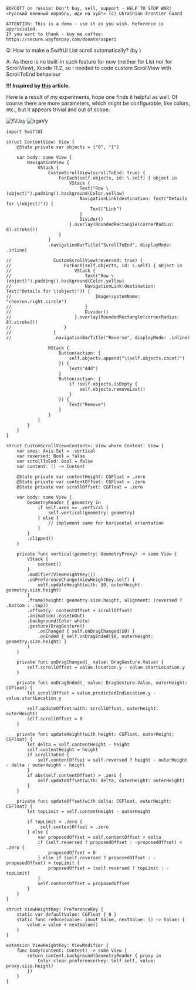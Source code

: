 ```
BOYCOTT on russia! Don't buy, sell, support - HELP TO STOP WAR!
«Русский военный корабль, иди на хуй!» (c) Ukrainian Frontier Guard

ATTENTION: This is a demo - use it as you wish. Reference is appriciated.
If you want to thank - buy me coffee: https://secure.wayforpay.com/donate/asperi
```

Q: How to make a SwiftUI List scroll automatically? (by )

A: As there is no built-in such feature for now (neither for List nor for ScrollView), Xcode 11.2, so I needed to code custom ScrollView with ScrollToEnd behaviour

**!!! Inspired by [this][1] article.**

Here is a result of my experiments, hope one finds it helpful as well. Of course there are more parameters, which might be configurable, like colors, etc., but it appears trivial and out of scope.

![fVJay](https://user-images.githubusercontent.com/62171579/163183740-b6696387-d7fe-41b7-9bc1-ea53784daea8.gif)
![xgaVy](https://user-images.githubusercontent.com/62171579/163183813-6ba8c188-4bea-4d8c-868d-0ba7fd5022f4.gif)


  [1]: https://blog.process-one.net/writing-a-custom-scroll-view-with-swiftui-in-a-chat-application/


    import SwiftUI
    
    struct ContentView: View {
        @State private var objects = ["0", "1"]
    
        var body: some View {
            NavigationView {
                VStack {
                    CustomScrollView(scrollToEnd: true) {
                        ForEach(self.objects, id: \.self) { object in
                            VStack {
                                Text("Row \(object)").padding().background(Color.yellow)
                                NavigationLink(destination: Text("Details for \(object)")) {
                                    Text("Link")
                                }
                                Divider()
                            }.overlay(RoundedRectangle(cornerRadius: 8).stroke())
                        }
                    }
                    .navigationBarTitle("ScrollToEnd", displayMode: .inline)
    
    //                CustomScrollView(reversed: true) {
    //                    ForEach(self.objects, id: \.self) { object in
    //                        VStack {
    //                            Text("Row \(object)").padding().background(Color.yellow)
    //                            NavigationLink(destination: Text("Details for \(object)")) {
    //                                Image(systemName: "chevron.right.circle")
    //                            }
    //                            Divider()
    //                        }.overlay(RoundedRectangle(cornerRadius: 8).stroke())
    //                    }
    //                }
    //                .navigationBarTitle("Reverse", displayMode: .inline)
    
                    HStack {
                        Button(action: {
                            self.objects.append("\(self.objects.count)")
                        }) {
                            Text("Add")
                        }
                        Button(action: {
                            if !self.objects.isEmpty {
                                self.objects.removeLast()
                            }
                        }) {
                            Text("Remove")
                        }
                    }
                }
            }
        }
    }
    
    struct CustomScrollView<Content>: View where Content: View {
        var axes: Axis.Set = .vertical
        var reversed: Bool = false
        var scrollToEnd: Bool = false
        var content: () -> Content
    
        @State private var contentHeight: CGFloat = .zero
        @State private var contentOffset: CGFloat = .zero
        @State private var scrollOffset: CGFloat = .zero
    
        var body: some View {
            GeometryReader { geometry in
                if self.axes == .vertical {
                    self.vertical(geometry: geometry)
                } else {
                    // implement same for horizontal orientation
                }
            }
            .clipped()
        }
    
        private func vertical(geometry: GeometryProxy) -> some View {
            VStack {
                content()
            }
            .modifier(ViewHeightKey())
            .onPreferenceChange(ViewHeightKey.self) {
                self.updateHeight(with: $0, outerHeight: geometry.size.height)
            }
            .frame(height: geometry.size.height, alignment: (reversed ? .bottom : .top))
            .offset(y: contentOffset + scrollOffset)
            .animation(.easeInOut)
            .background(Color.white)
            .gesture(DragGesture()
                .onChanged { self.onDragChanged($0) }
                .onEnded { self.onDragEnded($0, outerHeight: geometry.size.height) }
            )
        }
    
        private func onDragChanged(_ value: DragGesture.Value) {
            self.scrollOffset = value.location.y - value.startLocation.y
        }
    
        private func onDragEnded(_ value: DragGesture.Value, outerHeight: CGFloat) {
            let scrollOffset = value.predictedEndLocation.y - value.startLocation.y
    
            self.updateOffset(with: scrollOffset, outerHeight: outerHeight)
            self.scrollOffset = 0
        }
    
        private func updateHeight(with height: CGFloat, outerHeight: CGFloat) {
            let delta = self.contentHeight - height
            self.contentHeight = height
            if scrollToEnd {
                self.contentOffset = self.reversed ? height - outerHeight - delta : outerHeight - height
            }
            if abs(self.contentOffset) > .zero {
                self.updateOffset(with: delta, outerHeight: outerHeight)
            }
        }
    
        private func updateOffset(with delta: CGFloat, outerHeight: CGFloat) {
            let topLimit = self.contentHeight - outerHeight
    
            if topLimit < .zero {
                 self.contentOffset = .zero
            } else {
                var proposedOffset = self.contentOffset + delta
                if (self.reversed ? proposedOffset : -proposedOffset) < .zero {
                    proposedOffset = 0
                } else if (self.reversed ? proposedOffset : -proposedOffset) > topLimit {
                    proposedOffset = (self.reversed ? topLimit : -topLimit)
                }
                self.contentOffset = proposedOffset
            }
        }
    }
    
    struct ViewHeightKey: PreferenceKey {
        static var defaultValue: CGFloat { 0 }
        static func reduce(value: inout Value, nextValue: () -> Value) {
            value = value + nextValue()
        }
    }
    
    extension ViewHeightKey: ViewModifier {
        func body(content: Content) -> some View {
            return content.background(GeometryReader { proxy in
                Color.clear.preference(key: Self.self, value: proxy.size.height)
            })
        }
    }

